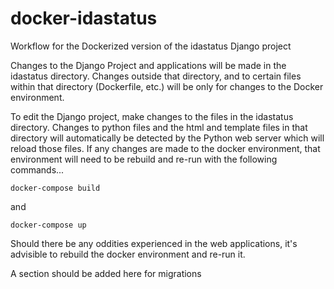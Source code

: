 # docker-idastatus

Workflow for the Dockerized version of the idastatus Django project

Changes to the Django Project and applications will be made in the idastatus directory.  Changes outside that directory, and to certain files within that directory (Dockerfile, etc.) will be only for changes to the Docker environment.

To edit the Django project, make changes to the files in the idastatus directory.  Changes to python files and the html and template files in that directory will automatically be detected by the Python web server which will reload those files.  If any changes are made to the docker environment, that environment will need to be rebuild and re-run with the following commands...

    docker-compose build

and

    docker-compose up

Should there be any oddities experienced in the web applications, it's advisible to rebuild the docker environment and re-run it.

A section should be added here for migrations
